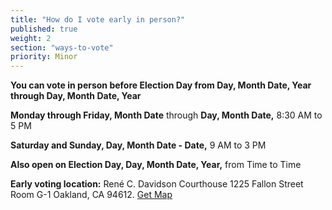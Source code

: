 ```yaml
---
title: "How do I vote early in person?"
published: true
weight: 2
section: "ways-to-vote"
priority: Minor
---
```

**You can vote in person before Election Day from Day, Month Date, Year through Day, Month Date, Year** 

**Monday through Friday, Month Date** through **Day, Month Date,** 8:30 AM to 5 PM  

**Saturday and Sunday, Day, Month Date - Date,** 9 AM to 3 PM  

**Also open on Election Day, Day, Month Date, Year,** from Time to Time  

**Early voting location:** René C. Davidson Courthouse 1225 Fallon Street Room G-1 Oakland, CA 94612. [Get Map](https://www.google.com/maps/place/Ren%C3%A9+C.+Davidson+Courthouse,+1225+Fallon+St,+Oakland,+CA+94612/@37.7998255,-122.2651863,17z/data=!3m1!4b1!4m2!3m1!1s0x808f8735733618c5:0xbc91ceec51f24ea3)  
